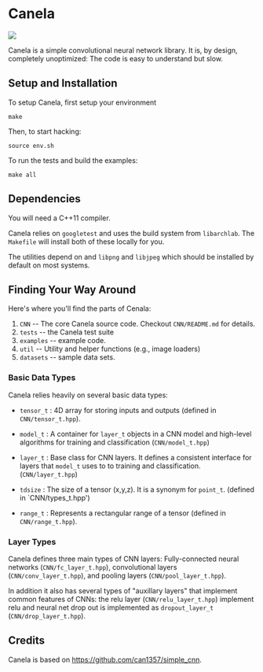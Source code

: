 # Canela

![](https://travis-ci.com/NVSL/CSE141pp-SimpleCNN.svg?branch=master)

Canela is a simple convolutional neural network library.  It is, by design, completely unoptimized: The code is
easy to understand but slow.

## Setup and Installation

To setup Canela, first setup your environment

```
make
```

Then, to start hacking:

```
source env.sh
```

To run the tests and build the examples:

```
make all
```

## Dependencies

You will need a C++11 compiler.

Canela relies on `googletest` and uses the build system from `libarchlab`.  The `Makefile` will install both of these locally for you.

The utilities depend on and  `libpng` and `libjpeg` which should be installed by default on most systems.

## Finding Your Way Around

Here's where you'll find the parts of Cenala:

1.  `CNN` -- The core Canela source code.  Checkout `CNN/README.md` for details.
2.  `tests` -- the Canela test suite
3.  `examples` -- example code.
4.  `util` -- Utility and helper functions (e.g., image loaders)
5.  `datasets` -- sample data sets.

### Basic Data Types

Canela relies heavily on several basic data types:

* `tensor_t` : 4D array for storing inputs and outputs (defined in
  `CNN/tensor_t.hpp`).

* `model_t` : A container for `layer_t` objects in a CNN model and
  high-level algorithms for training and classification
  (`CNN/model_t.hpp`)

* `layer_t` : Base class for CNN layers.  It defines a consistent
  interface for layers that `model_t` uses to to training and
  classification. (`CNN/layer_t.hpp`)

* `tdsize` : The size of a tensor (x,y,z).  It is a synonym for
  `point_t`. (defined in `CNN/types_t.hpp')

* `range_t` : Represents a rectangular range of a tensor (defined in
  `CNN/range_t.hpp`).

### Layer Types

Canela defines three main types of CNN layers: Fully-connected neural
networks (`CNN/fc_layer_t.hpp`), convolutional layers
(`CNN/conv_layer_t.hpp`), and pooling layers (`CNN/pool_layer_t.hpp`).

In addition it also has several types of "auxillary layers" that
implement common features of CNNs: the relu layer
(`CNN/relu_layer_t.hpp`) implement relu and neural net drop out is
implemented as `dropout_layer_t` (`CNN/drop_layer_t.hpp`).

## Credits

Canela is based on https://github.com/can1357/simple_cnn.

